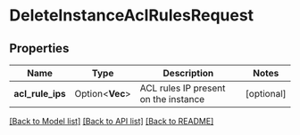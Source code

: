 # DeleteInstanceAclRulesRequest

## Properties

Name | Type | Description | Notes
------------ | ------------- | ------------- | -------------
**acl_rule_ips** | Option<**Vec<String>**> | ACL rules IP present on the instance | [optional]

[[Back to Model list]](../README.md#documentation-for-models) [[Back to API list]](../README.md#documentation-for-api-endpoints) [[Back to README]](../README.md)


